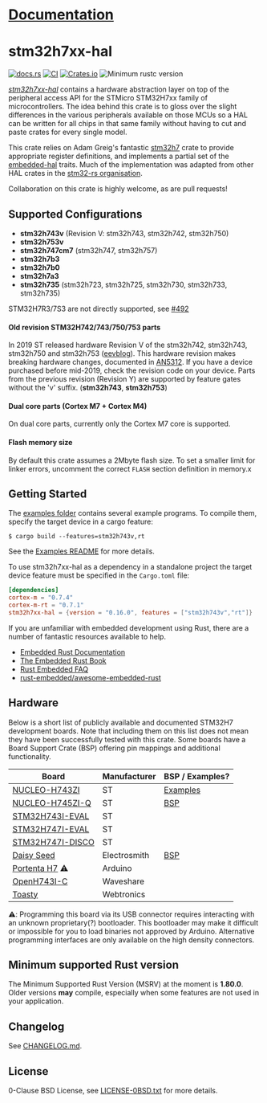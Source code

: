 # [Documentation](https://docs.rs/stm32h7xx-hal)

stm32h7xx-hal
=============

[![docs.rs](https://docs.rs/stm32h7xx-hal/badge.svg)](https://docs.rs/stm32h7xx-hal)
[![CI](https://github.com/stm32-rs/stm32h7xx-hal/workflows/Continuous%20integration/badge.svg)](https://github.com/stm32-rs/stm32h7xx-hal/actions)
[![Crates.io](https://img.shields.io/crates/v/stm32h7xx-hal.svg)](https://crates.io/crates/stm32h7xx-hal)
![Minimum rustc version](https://img.shields.io/badge/rustc-1.80.0+-yellow.svg)

[_stm32h7xx-hal_](https://github.com/stm32-rs/stm32h7xx-hal) contains
a hardware abstraction layer on top of the peripheral access API for
the STMicro STM32H7xx family of microcontrollers. The idea behind this
crate is to gloss over the slight differences in the various
peripherals available on those MCUs so a HAL can be written for all
chips in that same family without having to cut and paste crates for
every single model.

This crate relies on Adam Greig's fantastic [stm32h7][] crate to provide
appropriate register definitions, and implements a partial set of the
[embedded-hal][] traits. Much of the implementation was adapted from
other HAL crates in the [stm32-rs organisation][stm32-rs].

Collaboration on this crate is highly welcome, as are pull requests!


Supported Configurations
------------------------

* __stm32h743v__ (Revision V: stm32h743, stm32h742, stm32h750)
* __stm32h753v__
* __stm32h747cm7__ (stm32h747, stm32h757)
* __stm32h7b3__
* __stm32h7b0__
* __stm32h7a3__
* __stm32h735__ (stm32h723, stm32h725, stm32h730, stm32h733, stm32h735)

STM32H7R3/7S3 are not directly supported, see
[#492](https://github.com/stm32-rs/stm32h7xx-hal/issues/492)

#### Old revision STM32H742/743/750/753 parts

In 2019 ST released hardware Revision V of the stm32h742, stm32h743, stm32h750
and stm32h753 ([eevblog][]). This hardware revision makes breaking hardware
changes, documented in [AN5312][]. If you have a device purchased before
mid-2019, check the revision code on your device. Parts from the previous
revision (Revision Y) are supported by feature gates without the 'v'
suffix. (__stm32h743__, __stm32h753__)

#### Dual core parts (Cortex M7 + Cortex M4)
On dual core parts, currently only the Cortex M7 core is supported.

#### Flash memory size

By default this crate assumes a 2Mbyte flash size. To set a smaller limit for
linker errors, uncomment the correct `FLASH` section definition in memory.x

Getting Started
---------------

The [examples folder](examples/) contains several example programs. To compile
them, specify the target device in a cargo feature:

```
$ cargo build --features=stm32h743v,rt
```

See the [Examples README](examples/README.md) for more details.

To use stm32h7xx-hal as a dependency in a standalone project the
target device feature must be specified in the `Cargo.toml` file:
```toml
[dependencies]
cortex-m = "0.7.4"
cortex-m-rt = "0.7.1"
stm32h7xx-hal = {version = "0.16.0", features = ["stm32h743v","rt"]}
```

If you are unfamiliar with embedded development using Rust, there are
a number of fantastic resources available to help.

- [Embedded Rust Documentation](https://docs.rust-embedded.org/)
- [The Embedded Rust Book](https://docs.rust-embedded.org/book/)
- [Rust Embedded FAQ](https://docs.rust-embedded.org/faq.html)
- [rust-embedded/awesome-embedded-rust](https://github.com/rust-embedded/awesome-embedded-rust)

Hardware
--------

Below is a short list of publicly available and documented STM32H7
development boards. Note that including them on this list does not
mean they have been successfully tested with this crate. Some boards
have a Board Support Crate (BSP) offering pin mappings and additional
functionality.

Board | Manufacturer | BSP / Examples?
---|---|---
[NUCLEO-H743ZI](https://www.st.com/en/evaluation-tools/nucleo-h743zi.html) | ST | [Examples](https://github.com/astraw/nucleo-h743zi)
[NUCLEO-H745ZI-Q](https://www.st.com/en/evaluation-tools/nucleo-h745zi-q.html) | ST | [BSP](https://github.com/antoinevg/nucleo-h745zi)
[STM32H743I-EVAL](https://www.st.com/en/evaluation-tools/stm32h743i-eval.html) | ST |
[STM32H747I-EVAL](https://www.st.com/en/evaluation-tools/stm32h747i-eval.html) | ST |
[STM32H747I-DISCO](https://www.st.com/en/evaluation-tools/stm32h747i-disco.html) | ST |
[Daisy Seed](https://www.electro-smith.com/daisy/daisy) | Electrosmith | [BSP](https://github.com/antoinevg/daisy_bsp)
[Portenta H7](https://store.arduino.cc/portenta-h7) ⚠️ | Arduino |
[OpenH743I-C](https://www.waveshare.com/openh743i-c-standard.htm) | Waveshare |
[Toasty](https://www.tindie.com/products/webtronics/toasty-480mhz-stm32-usb-development-board/) | Webtronics |

⚠️: Programming this board via its USB connector requires interacting with
an unknown proprietary(?) bootloader. This bootloader may make it difficult
or impossible for you to load binaries not approved by Arduino. Alternative
programming interfaces are only available on the high density connectors.

Minimum supported Rust version
------------------------------

The Minimum Supported Rust Version (MSRV) at the moment is **1.80.0**. Older
versions **may** compile, especially when some features are not used in your
application.

Changelog
---------

See [CHANGELOG.md](CHANGELOG.md).


License
-------

0-Clause BSD License, see [LICENSE-0BSD.txt](LICENSE-0BSD.txt) for more details.

[stm32h7]: https://crates.io/crates/stm32h7
[stm32-rs]: https://github.com/stm32-rs
[embedded-hal]: https://github.com/rust-embedded/embedded-hal
[AN5312]: https://www.st.com/resource/en/application_note/dm00609692.pdf
[eevblog]: https://www.eevblog.com/forum/microcontrollers/stm32h7-series-revision-beware-of-the-changes!/
